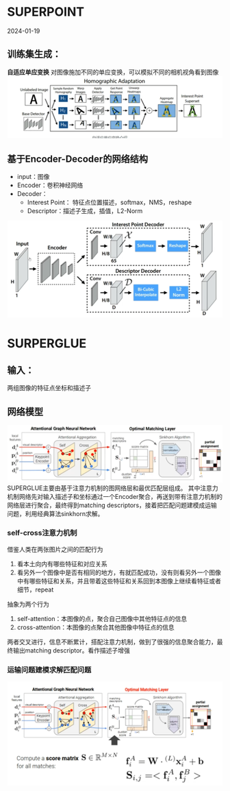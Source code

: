 # SUPERPOINT
2024-01-19


 ## 训练集生成：
 **自适应单应变换**
对图像施加不同的单应变换，可以模拟不同的相机视角看到图像
![enter description here](./images/1705628697513.png)


## 基于Encoder-Decoder的网络结构

- input：图像
- Encoder：卷积神经网络
- Decoder：
	- Interest Point： 特征点位置描述，softmax，NMS，reshape
	- Descriptor：描述子生成，插值，L2-Norm

![enter description here](./images/1705629033218.png)
# SURPERGLUE
## 输入：
两组图像的特征点坐标和描述子

## 网络模型

![enter description here](./images/1705629551904.png)
SUPERGLUE主要由基于注意力机制的图网络层和最优匹配层组成。
其中注意力机制网络先对输入描述子和坐标通过一个Encoder聚合，再送到带有注意力机制的网络层进行聚合，最终得到matching descriptors，接着把匹配问题建模成运输问题，利用经典算法sinkhorn求解。

### self-cross注意力机制
借鉴人类在两张图片之间的匹配行为
1. 看本土向内有哪些特征和对应关系
2. 看另外一个图像中是否有相同的地方，有就匹配成功，没有则看另外一个图像中有哪些特征和关系，并且带着这些特征和关系回到本图像上继续看特征或者细节，repeat

抽象为两个行为
1. self-attention：本图像的点，聚合自己图像中其他特征点的信息
2. cross-attention：本图像的点聚合其他图像中特征点的信息

两者交叉进行，信息不断累计，搭配注意力机制，做到了很强的信息聚合能力，最终输出matching descriptor。看作描述子增强

### 运输问题建模求解匹配问题

![enter description here](./images/1705664405810.png)